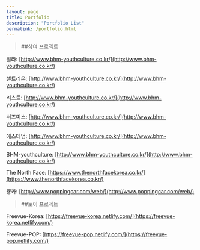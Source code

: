 ```yaml
---
layout: page
title: Portfolio
description: "Portfolio List"
permalink: /portfolio.html
---
```


> ##참여 프로젝트

휠라: [http://www.bhm-youthculture.co.kr/](http://www.bhm-youthculture.co.kr/)

셀트리온: [http://www.bhm-youthculture.co.kr/](http://www.bhm-youthculture.co.kr/)

리스트: [http://www.bhm-youthculture.co.kr/](http://www.bhm-youthculture.co.kr/)

쉬즈미스: [http://www.bhm-youthculture.co.kr/](http://www.bhm-youthculture.co.kr/)

에스테덤: [http://www.bhm-youthculture.co.kr/](http://www.bhm-youthculture.co.kr/)

BHM-youthculture: [http://www.bhm-youthculture.co.kr/](http://www.bhm-youthculture.co.kr/)

The North Face: [https://www.thenorthfacekorea.co.kr/](https://www.thenorthfacekorea.co.kr/)

뿅카: [http://www.poppingcar.com/web/](http://www.poppingcar.com/web/)

> ##토이 프로젝트

Freevue-Korea: [https://freevue-korea.netlify.com/](https://freevue-korea.netlify.com/)

Freevue-POP: [https://freevue-pop.netlify.com/](https://freevue-pop.netlify.com/)
